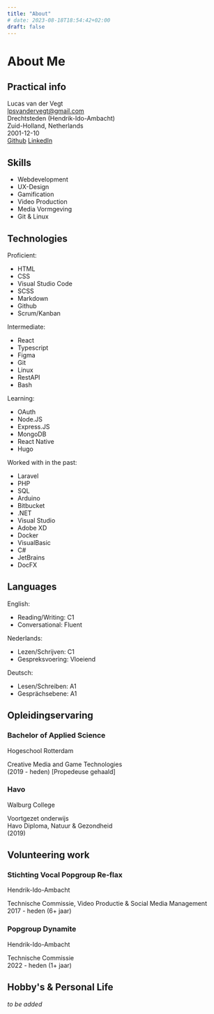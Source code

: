 ```yaml
---
title: "About"
# date: 2023-08-18T18:54:42+02:00
draft: false
---
```

# About Me

## Practical info
Lucas van der Vegt    
lpsvandervegt@gmail.com  
Drechtsteden (Hendrik-Ido-Ambacht)  
Zuid-Holland, Netherlands  
2001-12-10  
[Github](https://github.com/apollo-inspire)
[LinkedIn](https://www.linkedin.com/in/lucasvandervegt/)

## Skills
- Webdevelopment
- UX-Design
- Gamification
- Video Production
- Media Vormgeving
- Git & Linux

## Technologies
Proficient:
- HTML
- CSS
- Visual Studio Code
- SCSS
- Markdown
- Github
- Scrum/Kanban

Intermediate:
- React
- Typescript
- Figma
- Git
- Linux
- RestAPI
- Bash

Learning:
- OAuth
- Node.JS
- Express.JS
- MongoDB
- React Native
- Hugo

Worked with in the past:
- Laravel
- PHP
- SQL
- Arduino
- Bitbucket
- .NET
- Visual Studio
- Adobe XD
- Docker
- VisualBasic
- C#
- JetBrains
- DocFX

## Languages
English: 
- Reading/Writing: C1
- Conversational: Fluent
  
Nederlands:
- Lezen/Schrijven: C1
- Gespreksvoering: Vloeiend

Deutsch:
- Lesen/Schreiben: A1
- Gesprächsebene: A1

## Opleidingservaring

### Bachelor of Applied Science
Hogeschool Rotterdam

Creative Media and Game Technologies     
(2019 - heden) [Propedeuse gehaald]

### Havo
Walburg College 

Voortgezet onderwijs  
Havo Diploma, Natuur & Gezondheid  
(2019)

## Volunteering work

### Stichting Vocal Popgroup Re-flax
Hendrik-Ido-Ambacht  

Technische Commissie, Video Productie & Social Media Management  
2017 - heden (6+ jaar)  

### Popgroup Dynamite
Hendrik-Ido-Ambacht

Technische Commissie    
2022 - heden (1+ jaar)  

## Hobby's & Personal Life

*to be added*